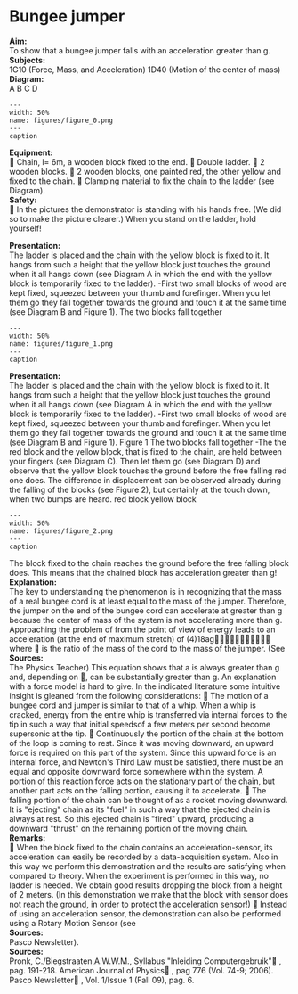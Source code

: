 # Bungee jumper 
    
<b> Aim: </b>  
 To show that a bungee jumper falls with an acceleration greater than g.    
<b> Subjects: </b>  
 1G10 (Force, Mass, and Acceleration) 1D40 (Motion of the center of mass)   
<b> Diagram: </b>  
 A                   B                     C                   D   
```{figure} figures/figure_0.png  
---  
width: 50%  
name: figures/figure_0.png  
---  
caption  
``` 
    
<b> Equipment: </b>  
  Chain, l= 6m, a wooden block fixed to the end.  Double ladder.  2 wooden blocks.  2 wooden blocks, one painted red, the other yellow and fixed to the chain.  Clamping material to fix the chain to the ladder (see Diagram).   
<b> Safety: </b>  
  In the pictures the demonstrator is standing with his hands free. (We did so to make the picture clearer.) When you stand on the ladder, hold yourself!
     
<b> Presentation: </b>  
 The ladder is placed and the chain with the yellow block is fixed to it. It hangs from such a height that the yellow block just touches the ground when it all hangs down (see Diagram A in which the end with the yellow block is temporarily fixed to the ladder). -First two small blocks of wood are kept fixed, squeezed between your thumb and forefinger. When you let them go they fall together towards the ground and touch it at the same time (see Diagram B and Figure 1). The two blocks fall together   
```{figure} figures/figure_1.png  
---  
width: 50%  
name: figures/figure_1.png  
---  
caption  
``` 
     
<b> Presentation: </b>  
 The ladder is placed and the chain with the yellow block is fixed to it. It hangs from such a height that the yellow block just touches the ground when it all hangs down (see Diagram A in which the end with the yellow block is temporarily fixed to the ladder). -First two small blocks of wood are kept fixed, squeezed between your thumb and forefinger. When you let them go they fall together towards the ground and touch it at the same time (see Diagram B and Figure 1).                                      Figure 1 The two blocks fall together  -The the red block and the yellow block, that is fixed to the chain, are held between your fingers (see Diagram C). Then let them go (see Diagram D) and observe that the yellow block touches the ground before the free falling red one does. The difference in displacement can be observed already during the falling of the blocks (see Figure 2), but certainly at the touch down, when two bumps are heard.  red block     yellow  block   
```{figure} figures/figure_2.png  
---  
width: 50%  
name: figures/figure_2.png  
---  
caption  
``` 
 The block fixed to the chain reaches the ground before the free falling block does.   This means that the chained block has acceleration greater than g!    
<b> Explanation: </b>  
 The key to understanding the phenomenon is in recognizing that the mass of a real bungee cord is at least equal to the mass of the jumper. Therefore, the jumper on the end of the bungee cord can accelerate at greater than g because the center of mass of the system is not accelerating more than g.  Approaching the problem of from the point of view of energy leads to an acceleration (at the end of maximum stretch) of (4)18ag where  is the ratio of the mass of the cord to the mass of the jumper. (See   
<b> Sources: </b>  
 The Physics Teacher) This equation shows that a is always greater than g and, depending on , can be substantially greater than g. An explanation with a force model is hard to give. In the indicated literature some intuitive insight is gleaned from the following considerations:  The motion of a bungee cord and jumper is similar to that of a whip. When a whip is cracked, energy from the entire whip is transferred via internal forces to the tip in such a way that initial speedsof a few meters per second become supersonic at the tip.  Continuously the portion of the chain at the bottom of the loop is coming to rest. Since it was moving downward, an upward force is required on this part of the system. Since this upward force is an internal force, and Newton's Third Law must be satisfied, there must be an equal and opposite downward force somewhere within the system. A portion of this reaction force acts on the stationary part of the chain, but another part acts on the falling portion, causing it to accelerate.  The falling portion of the chain can be thought of as a rocket moving downward. It is "ejecting" chain as its "fuel" in such a way that the ejected chain is always at rest. So this ejected chain is "fired" upward, producing a downward "thrust" on the remaining portion of the moving chain.   
<b> Remarks: </b>  
  When the block fixed to the chain contains an acceleration-sensor, its acceleration can easily be recorded by a data-acquisition system. Also in this way we perform this demonstration and the results are satisfying when compared to theory. When the experiment is performed in this way, no ladder is needed. We obtain good results dropping the block from a height of 2 meters. (In this demonstration we make that the block with sensor does not reach the ground, in order to protect the acceleration sensor!)  Instead of using an acceleration sensor, the demonstration can also be performed using a Rotary Motion Sensor (see   
<b> Sources: </b>  
 Pasco Newsletter).   
<b> Sources: </b>  
 Pronk, C./Biegstraaten,A.W.W.M., Syllabus "Inleiding Computergebruik" , pag. 191-218. American Journal of Physics , pag 776 (Vol. 74-9; 2006). Pasco Newsletter , Vol. 1/Issue 1 (Fall 09), pag. 6.  